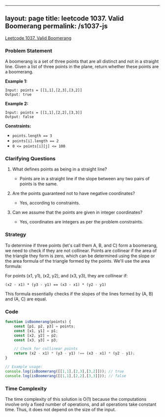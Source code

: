 
---
layout: page
title: leetcode 1037. Valid Boomerang
permalink: /s1037-js
---
[Leetcode 1037. Valid Boomerang](https://algoadvance.github.io/algoadvance/l1037)
### Problem Statement

A boomerang is a set of three points that are all distinct and not in a straight line. Given a list of three points in the plane, return whether these points are a boomerang.

**Example 1:**
```
Input: points = [[1,1],[2,3],[3,2]]
Output: true
```

**Example 2:**
```
Input: points = [[1,1],[2,2],[3,3]]
Output: false
```

**Constraints:**
- `points.length == 3`
- `points[i].length == 2`
- `0 <= points[i][j] <= 100`

### Clarifying Questions

1. What defines points as being in a straight line?
   - Points are in a straight line if the slope between any two pairs of points is the same.
   
2. Are the points guaranteed not to have negative coordinates?
   - Yes, according to constraints.

3. Can we assume that the points are given in integer coordinates?
   - Yes, coordinates are integers as per the problem constraints.

### Strategy

To determine if three points (let's call them A, B, and C) form a boomerang, we need to check if they are not collinear. Points are collinear if the area of the triangle they form is zero, which can be determined using the slope or the area formula of the triangle formed by the points. We'll use the area formula:

For points (x1, y1), (x2, y2), and (x3, y3), they are collinear if:
```
(x2 - x1) * (y3 - y1) == (x3 - x1) * (y2 - y1)
```

This formula essentially checks if the slopes of the lines formed by (A, B) and (A, C) are equal.

### Code

```javascript
function isBoomerang(points) {
    const [p1, p2, p3] = points;
    const [x1, y1] = p1;
    const [x2, y2] = p2;
    const [x3, y3] = p3;

    // Check for collinear points
    return (x2 - x1) * (y3 - y1) !== (x3 - x1) * (y2 - y1);
}

// Example usage:
console.log(isBoomerang([[1,1],[2,3],[3,2]])); // true
console.log(isBoomerang([[1,1],[2,2],[3,3]])); // false
```

### Time Complexity

The time complexity of this solution is O(1) because the computations involve only a fixed number of operations, and all operations take constant time. Thus, it does not depend on the size of the input.